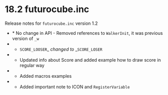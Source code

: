 # 18.2 futurocube.inc 

Release notes for `futurocube.inc` version 1.2 

* \* No change in API - Removed references to `WalkerInit`, it was previous version of `_w` 
* + `SCORE_LOOSER`_ _changed_ _to_ _`SCORE_LOSER` 
* + Updated info about Score and added example how to draw score in regular way 
* + Added macros examples 
* + Added important note to ICON and `RegisterVariable`



